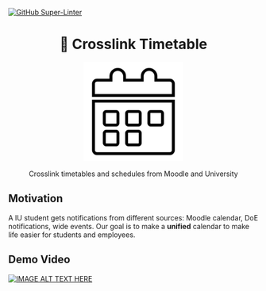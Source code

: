 [![GitHub Super-Linter](https://github.com/InnoSWP/B21-02-CrosslinkTimetable/workflows/Lint%20Code%20Base/badge.svg)](https://github.com/marketplace/actions/super-linter)

<h1 align="center"> 📅 Crosslink Timetable </h1>

<p align="center"> <img src="assets/calendar.png" width="200"> </p>

<p align="center"> Crosslink timetables and schedules from Moodle and University </p>

## Motivation
A IU student gets notifications from different sources: Moodle calendar, DoE notifications, wide events. Our goal is to make a **unified** calendar to make life easier for students and employees. 

## Demo Video
[![IMAGE ALT TEXT HERE](https://img.youtube.com/vi/Zo33ILWeCcY/0.jpg)](https://www.youtube.com/watch?v=Zo33ILWeCcY)
